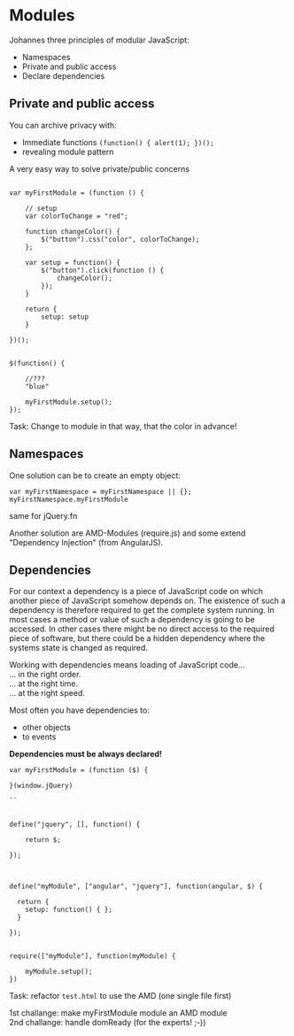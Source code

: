 # Modules

Johannes three principles of modular JavaScript:

* Namespaces
* Private and public access
* Declare dependencies


## Private and public access

You can archive privacy with:
- Immediate functions `(function() { alert(1); })();`
- revealing module pattern

A very easy way to solve private/public concerns

```

var myFirstModule = (function () {

    // setup
    var colorToChange = "red";

    function changeColor() {
        $("button").css("color", colorToChange);
    };

    var setup = function() {
        $("button").click(function () {
            changeColor();
        });
    }
    
    return {
        setup: setup
    }

})();


$(function() {

	//???
	"blue"

    myFirstModule.setup();
});

```` 

Task:
Change to module in that way, that the color in advance!



## Namespaces

One solution can be to create an empty object:

```
var myFirstNamespace = myFirstNamespace || {};
myFirstNamespace.myFirstModule
```

same for jQuery.fn

Another solution are AMD-Modules (require.js) and some extend "Dependency Injection" (from AngularJS). 


## Dependencies

For our context a dependency is a piece of JavaScript code on which another piece of JavaScript somehow depends on. The existence of such a dependency is therefore required to get the complete system running. In most cases a method or value of such a dependency is going to be accessed. In other cases there might be no direct access to the required piece of software, but there could be a hidden dependency where the systems state is changed as required.


Working with dependencies means loading of JavaScript code...  
... in the right order.  
... at the right time.  
... at the right speed.  

Most often you have dependencies to:

* other objects  
* to events  

**Dependencies must be always declared!**

```
var myFirstModule = (function ($) {

}(window.jQuery)

``


define("jquery", [], function() {

	return $;

});



define("myModule", ["angular", "jquery"], function(angular, $) {

  return {
    setup: function() { };
  }

});


require(["myModule"], function(myModule) {

	myModule.setup();
})
```


Task: refactor `test.html` to use the AMD (one single file first)

1st challange: make myFirstModule module an AMD module  
2nd challange: handle domReady (for the experts! ;-))  